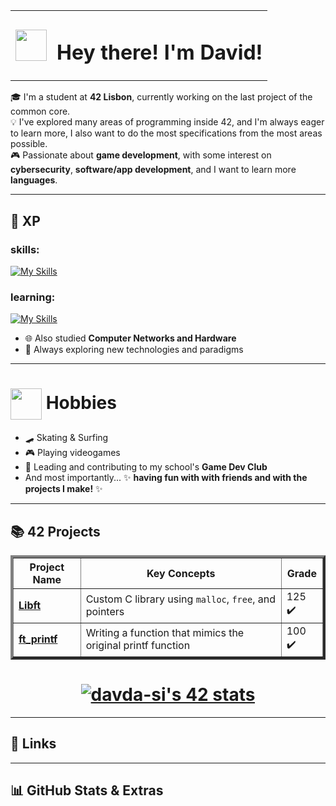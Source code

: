 <table align="center">
  <tr>
    <td><img src="https://media.giphy.com/media/oifKB3IrjgeRZzZzrY/giphy.gif?cid=ecf05e47e2qo0l9mwtshmoqo841tbs45nohlpl79tro4m38z&ep=v1_stickers_search&rid=giphy.gif&ct=s" width="50"></td>
    <td><h1>Hey there! I'm David!</h1></td>
  </tr>
</table>

🎓 I'm a student at **42 Lisbon**, currently working on the last project of the common core.  
💡 I've explored many areas of programming inside 42, and I'm always eager to learn more, I also want to do the most specifications from the most areas possible.  
🎮 Passionate about **game development**, with some interest on **cybersecurity**, **software/app development**, and I want to learn more **languages**.

---

## 🧠 XP
### skills:
[![My Skills](https://skillicons.dev/icons?i=c,cpp,bash,docker,git,godot,linux,windows)](https://skillicons.dev)
### learning:
[![My Skills](https://skillicons.dev/icons?i=cs,js,ts,nodejs,html,css)](https://skillicons.dev)
- 🌐 Also studied **Computer Networks and Hardware**
- 🎯 Always exploring new technologies and paradigms

---

<h1>
  <img src="https://media3.giphy.com/media/v1.Y2lkPTc5MGI3NjExaWYwMXV3M2czMzhvZG1qcnkwazloZzZvNGJjYXYzZm9qM2JnYnlrYyZlcD12MV9pbnRlcm5hbF9naWZfYnlfaWQmY3Q9cw/qRzj7c0r0EHqu3oQGb/giphy.gif" width="50" style="vertical-align: middle;">
  Hobbies
</h1>


- 🛹 Skating & Surfing
- 🎮 Playing videogames
- 🧪 Leading and contributing to my school's **Game Dev Club**
- And most importantly... ✨ **having fun with with friends and with the projects I make!** ✨

---

## 📚 42 Projects

<table border="4" align="center">
  <tr>
    <th>Project Name</th>
    <th>Key Concepts</th>
    <th>Grade</th>
  </tr>
  <tr>
    <td><b><a href="https://github.com/davda-si/Libft">Libft</a></b></td>
    <td><div style="margin: 4px 0;">Custom C library using <code>malloc</code>, <code>free</code>, and pointers</div></td>
    <td>125 ✔️</td>
  </tr>
  <tr>
    <td><b><a href="https://github.com/davda-si/Libft">ft_printf</a></b></td>
    <td>Writing a function that mimics the original printf function</td>
    <td>100 ✔️</td>
  </tr>
</table>

<h1 align="center">
 <a href="https://github.com/oakoudad/badge42"><img src="https://badge.mediaplus.ma/colorfulwaves/davda-si?1337Badge=off&UM6P=off" alt="davda-si's 42 stats" /></a>
</h1>

---

## 🔗 Links



---

## 📊 GitHub Stats & Extras
